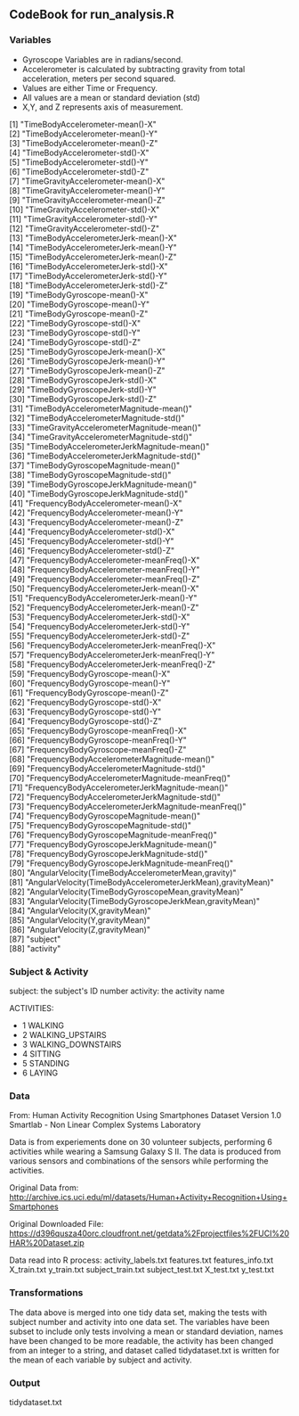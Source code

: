## CodeBook for run_analysis.R

### Variables
* Gyroscope Variables are in radians/second. 
* Accelerometer is calculated by subtracting gravity from total acceleration, meters per second squared.
* Values are either Time or Frequency.
* All values are a mean or standard deviation (std)
* X,Y, and Z represents axis of measurement. 

 [1] "TimeBodyAccelerometer-mean()-X"                             
 [2] "TimeBodyAccelerometer-mean()-Y"                             
 [3] "TimeBodyAccelerometer-mean()-Z"                             
 [4] "TimeBodyAccelerometer-std()-X"                              
 [5] "TimeBodyAccelerometer-std()-Y"                              
 [6] "TimeBodyAccelerometer-std()-Z"                              
 [7] "TimeGravityAccelerometer-mean()-X"                          
 [8] "TimeGravityAccelerometer-mean()-Y"                          
 [9] "TimeGravityAccelerometer-mean()-Z"                          
[10] "TimeGravityAccelerometer-std()-X"                           
[11] "TimeGravityAccelerometer-std()-Y"                           
[12] "TimeGravityAccelerometer-std()-Z"                           
[13] "TimeBodyAccelerometerJerk-mean()-X"                         
[14] "TimeBodyAccelerometerJerk-mean()-Y"                         
[15] "TimeBodyAccelerometerJerk-mean()-Z"                         
[16] "TimeBodyAccelerometerJerk-std()-X"                          
[17] "TimeBodyAccelerometerJerk-std()-Y"                          
[18] "TimeBodyAccelerometerJerk-std()-Z"                          
[19] "TimeBodyGyroscope-mean()-X"                                 
[20] "TimeBodyGyroscope-mean()-Y"                                 
[21] "TimeBodyGyroscope-mean()-Z"                                 
[22] "TimeBodyGyroscope-std()-X"                                  
[23] "TimeBodyGyroscope-std()-Y"                                  
[24] "TimeBodyGyroscope-std()-Z"                                  
[25] "TimeBodyGyroscopeJerk-mean()-X"                             
[26] "TimeBodyGyroscopeJerk-mean()-Y"                             
[27] "TimeBodyGyroscopeJerk-mean()-Z"                             
[28] "TimeBodyGyroscopeJerk-std()-X"                              
[29] "TimeBodyGyroscopeJerk-std()-Y"                              
[30] "TimeBodyGyroscopeJerk-std()-Z"                              
[31] "TimeBodyAccelerometerMagnitude-mean()"                      
[32] "TimeBodyAccelerometerMagnitude-std()"                       
[33] "TimeGravityAccelerometerMagnitude-mean()"                   
[34] "TimeGravityAccelerometerMagnitude-std()"                    
[35] "TimeBodyAccelerometerJerkMagnitude-mean()"                  
[36] "TimeBodyAccelerometerJerkMagnitude-std()"                   
[37] "TimeBodyGyroscopeMagnitude-mean()"                          
[38] "TimeBodyGyroscopeMagnitude-std()"                           
[39] "TimeBodyGyroscopeJerkMagnitude-mean()"                      
[40] "TimeBodyGyroscopeJerkMagnitude-std()"                       
[41] "FrequencyBodyAccelerometer-mean()-X"                        
[42] "FrequencyBodyAccelerometer-mean()-Y"                        
[43] "FrequencyBodyAccelerometer-mean()-Z"                        
[44] "FrequencyBodyAccelerometer-std()-X"                         
[45] "FrequencyBodyAccelerometer-std()-Y"                         
[46] "FrequencyBodyAccelerometer-std()-Z"                         
[47] "FrequencyBodyAccelerometer-meanFreq()-X"                    
[48] "FrequencyBodyAccelerometer-meanFreq()-Y"                    
[49] "FrequencyBodyAccelerometer-meanFreq()-Z"                    
[50] "FrequencyBodyAccelerometerJerk-mean()-X"                    
[51] "FrequencyBodyAccelerometerJerk-mean()-Y"                    
[52] "FrequencyBodyAccelerometerJerk-mean()-Z"                    
[53] "FrequencyBodyAccelerometerJerk-std()-X"                     
[54] "FrequencyBodyAccelerometerJerk-std()-Y"                     
[55] "FrequencyBodyAccelerometerJerk-std()-Z"                     
[56] "FrequencyBodyAccelerometerJerk-meanFreq()-X"                
[57] "FrequencyBodyAccelerometerJerk-meanFreq()-Y"                
[58] "FrequencyBodyAccelerometerJerk-meanFreq()-Z"                
[59] "FrequencyBodyGyroscope-mean()-X"                            
[60] "FrequencyBodyGyroscope-mean()-Y"                            
[61] "FrequencyBodyGyroscope-mean()-Z"                            
[62] "FrequencyBodyGyroscope-std()-X"                             
[63] "FrequencyBodyGyroscope-std()-Y"                             
[64] "FrequencyBodyGyroscope-std()-Z"                             
[65] "FrequencyBodyGyroscope-meanFreq()-X"                        
[66] "FrequencyBodyGyroscope-meanFreq()-Y"                        
[67] "FrequencyBodyGyroscope-meanFreq()-Z"                        
[68] "FrequencyBodyAccelerometerMagnitude-mean()"                 
[69] "FrequencyBodyAccelerometerMagnitude-std()"                  
[70] "FrequencyBodyAccelerometerMagnitude-meanFreq()"             
[71] "FrequencyBodyAccelerometerJerkMagnitude-mean()"             
[72] "FrequencyBodyAccelerometerJerkMagnitude-std()"              
[73] "FrequencyBodyAccelerometerJerkMagnitude-meanFreq()"         
[74] "FrequencyBodyGyroscopeMagnitude-mean()"                     
[75] "FrequencyBodyGyroscopeMagnitude-std()"                      
[76] "FrequencyBodyGyroscopeMagnitude-meanFreq()"                 
[77] "FrequencyBodyGyroscopeJerkMagnitude-mean()"                 
[78] "FrequencyBodyGyroscopeJerkMagnitude-std()"                  
[79] "FrequencyBodyGyroscopeJerkMagnitude-meanFreq()"             
[80] "AngularVelocity(TimeBodyAccelerometerMean,gravity)"         
[81] "AngularVelocity(TimeBodyAccelerometerJerkMean),gravityMean)"
[82] "AngularVelocity(TimeBodyGyroscopeMean,gravityMean)"         
[83] "AngularVelocity(TimeBodyGyroscopeJerkMean,gravityMean)"     
[84] "AngularVelocity(X,gravityMean)"                             
[85] "AngularVelocity(Y,gravityMean)"                             
[86] "AngularVelocity(Z,gravityMean)"                             
[87] "subject"                                                    
[88] "activity"   

### Subject & Activity
subject: the subject's ID number
activity: the activity name

ACTIVITIES:
* 1 WALKING
* 2 WALKING_UPSTAIRS
* 3 WALKING_DOWNSTAIRS
* 4 SITTING
* 5 STANDING
* 6 LAYING

### Data
From:
Human Activity Recognition Using Smartphones Dataset
Version 1.0
Smartlab - Non Linear Complex Systems Laboratory

Data is from experiements done on 30 volunteer subjects, performing 6 activities while wearing a Samsung Galaxy S II. The data is produced from various sensors and combinations of the sensors while performing the activities. 

Original Data from:
http://archive.ics.uci.edu/ml/datasets/Human+Activity+Recognition+Using+Smartphones

Original Downloaded File: 
https://d396qusza40orc.cloudfront.net/getdata%2Fprojectfiles%2FUCI%20HAR%20Dataset.zip

Data read into R process:
activity_labels.txt
features.txt
features_info.txt
X_train.txt
y_train.txt
subject_train.txt
subject_test.txt
X_test.txt
y_test.txt

### Transformations

The data above is merged into one tidy data set, making the tests with subject number and activity into one data set. The variables have been subset to include only tests involving a mean or standard deviation, names have been changed to be more readable, the activity has been changed from an integer to a string, and dataset called tidydataset.txt is written for the mean of each variable by subject and activity.   

### Output
tidydataset.txt


